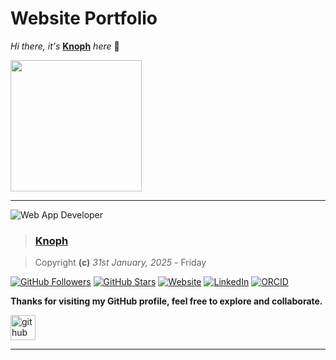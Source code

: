 # Website Portfolio

*Hi there, it's* **[Knoph](https://github.com/Knoph1)** *here* 👋

<img src="https://media2.giphy.com/media/v1.Y2lkPTc5MGI3NjExYndwd2dlYThvczl0ZXc3cjduMzNjZ3lyNnljZnpldDdsM2IwdTdieCZlcD12MV9pbnRlcm5hbF9naWZfYnlfaWQmY3Q9Zw/jBOOXxSJfG8kqMxT11/giphy.gif" height="210">

---

![Web App Developer](https://img.shields.io/badge/Developed%20By%20%3A-Knoph%20Ayieko)

> ### [Knoph](https://github.com/Knoph1)

> Copyright **(c)** *31st January, 2025* - Friday

[![GitHub Followers](https://img.shields.io/github/followers/Knoph1?style=social)](https://github.com/Knoph1)
[![GitHub Stars](https://img.shields.io/github/stars/Knoph1?style=social)](https://github.com/Knoph1)
[![Website](https://img.shields.io/badge/Website-Knoph1-blue?style=flat&logo=web)](https://github.com/Knoph1)
[![LinkedIn](https://img.shields.io/badge/LinkedIn-Knoph%20Ayieko-blue?style=flat&logo=linkedin)](https://linkedin.com/in/knoph-ayieko-83464918a)
[![ORCID](https://img.shields.io/badge/ORCID-0009--0001--3787--513X-green?style=flat&logo=orcid)](https://orcid.org/0009-0001-3787-513X)

**Thanks for visiting my GitHub profile, feel free to explore and collaborate.**

<div align="left">
  <p>
    <a href="https://github.com/Knoph1">
      <img src='https://cdn.jsdelivr.net/npm/simple-icons@3.0.1/icons/github.svg' alt='github' height='40'>
    </a>
  </p>
</div>

---
